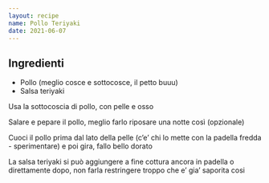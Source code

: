 ```yaml
---
layout: recipe
name: Pollo Teriyaki
date: 2021-06-07
---
```


## Ingredienti

- Pollo (meglio cosce e sottocosce, il petto buuu)
- Salsa teriyaki

Usa la sottocoscia di pollo, con pelle e osso

Salare e pepare il pollo, meglio farlo riposare una notte così (opzionale)

Cuoci il pollo prima dal lato della pelle (c’e’ chi lo mette con la padella fredda - sperimentare) e poi gira, fallo bello dorato

La salsa teriyaki si può aggiungere a fine cottura ancora in padella o direttamente dopo, non farla restringere troppo che e’ gia’ saporita cosi
